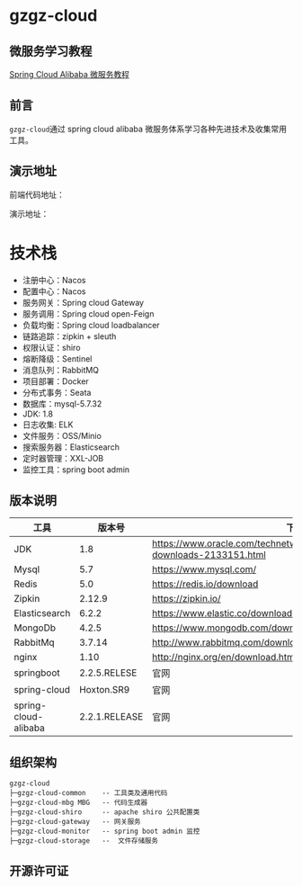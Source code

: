 # gzgz-cloud
## 微服务学习教程

[Spring Cloud Alibaba 微服务教程](https://github.com/mtcarpenter/spring-cloud-learning)

## 前言
`gzgz-cloud`通过 spring cloud alibaba 微服务体系学习各种先进技术及收集常用工具。  

## 演示地址
前端代码地址：

演示地址：

# 技术栈

- 注册中心：Nacos
- 配置中心：Nacos
- 服务网关：Spring cloud Gateway
- 服务调用：Spring cloud open-Feign
- 负载均衡：Spring cloud loadbalancer
- 链路追踪：zipkin + sleuth  
- 权限认证：shiro 
- 熔断降级：Sentinel
- 消息队列：RabbitMQ 
- 项目部署：Docker
- 分布式事务：Seata
- 数据库：mysql-5.7.32
- JDK: 1.8  
- 日志收集: ELK  
- 文件服务：OSS/Minio
- 搜索服务器：Elasticsearch
- 定时器管理：XXL-JOB
- 监控工具：spring boot admin

## 版本说明

| 工具          | 版本号 | 下载                                                         |
| ------------- | ------ | ------------------------------------------------------------ |
| JDK           | 1.8    | https://www.oracle.com/technetwork/java/javase/downloads/jdk8-downloads-2133151.html |
| Mysql         | 5.7    | https://www.mysql.com/                                       |
| Redis         | 5.0    | https://redis.io/download                                    |
| Zipkin        | 2.12.9 | https://zipkin.io/ |
| Elasticsearch | 6.2.2  | https://www.elastic.co/downloads                             |
| MongoDb       | 4.2.5    | https://www.mongodb.com/download-center                    |
| RabbitMq      | 3.7.14 | http://www.rabbitmq.com/download.html                        |
| nginx         | 1.10   | http://nginx.org/en/download.html                            |
| springboot    | 2.2.5.RELESE   | 官网                           |
| spring-cloud    | Hoxton.SR9   | 官网                           |
| spring-cloud-alibaba    | 2.2.1.RELEASE   | 官网                           |

## 组织架构

```
gzgz-cloud
├─gzgz-cloud-common    -- 工具类及通用代码
├─gzgz-cloud-mbg MBG   -- 代码生成器
├─gzgz-cloud-shiro     -- apache shiro 公共配置类
├─gzgz-cloud-gateway   -- 网关服务
├─gzgz-cloud-monitor   -- spring boot admin 监控
├─gzgz-cloud-storage   --  文件存储服务

```
## 开源许可证


